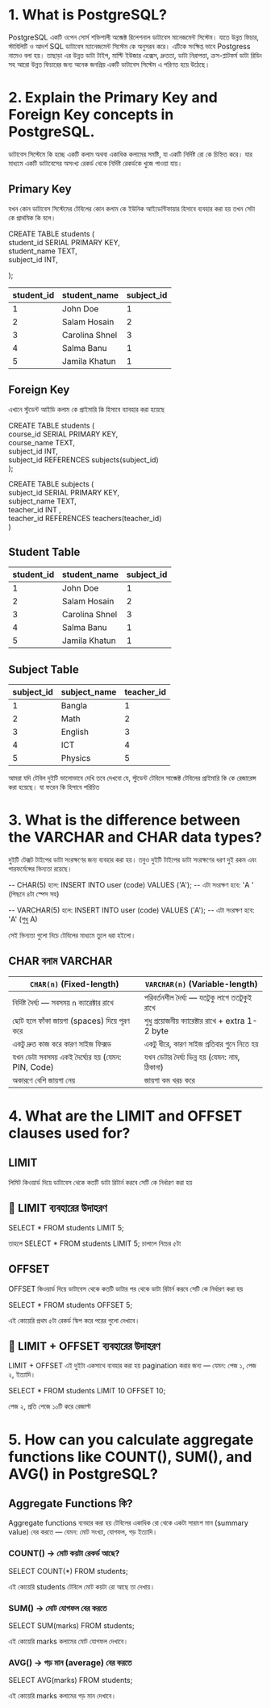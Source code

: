 # 1. What is PostgreSQL?

<p>PostgreSQL একটি ওপেন সোর্স শক্তিশালী অব্জেক্ট রিলেশনাল ডাটাবেস মানেজমেন্ট সিস্টেম। যাতে  উন্নত ফিচার, স্টাবিলিটি ও আদর্শ SQL ডাটাবেস ম্যানেজমেন্ট সিস্টেম কে অনুসরন করে। এটিকে সংক্ষিপ্ত ভাবে Postgress নামেও বলা হয়। তাছাড়া এর উন্নত ডাটা টাইপ, মাল্টি ইউজার এক্সেস, দ্রুততা, ডাটা নিরাপত্তা, ক্রস-প্লাটফর্ম ডাটা রিডিং সহ আরো উন্নত ফিচারের জন্য অনেক জনপ্রিয় একটি ডাটাবেস সিস্টেম এ পরিণত হয়ে উঠেছে। </p>

# 2. Explain the Primary Key and Foreign Key concepts in PostgreSQL.

<p>
ডাটাবেস সিস্টেমে কি হচ্ছে একটি কলাম অথবা একাধিক কলামের সমষ্টি, যা একটি নির্দিষ্ট রো কে চিহ্নিত করে। যার মাধ্যমে একটি ডাটাবেসের অসংখ্য রেকর্ড থেকে নির্দিষ্ট রেকর্ডকে খুজে পাওয়া যায়। 
</p>

## Primary Key

<p>যখন কোন ডাটাবেস সিস্টেমের টেবিলের কোন কলাম কে ইউনিক আইডেন্টিফায়ার হিসাবে ব্যবহার করা হয় তখন সেটা কে প্রাথমিক কি বলে।  </p>

CREATE TABLE students (<br>
student_id SERIAL PRIMARY KEY,<br>
student_name TEXT,<br>
subject_id INT,<br>

);

| student_id | student_name   | subject_id |
| ---------- | -------------- | ---------- |
| 1          | John Doe       | 1          |
| 2          | Salam Hosain   | 2          |
| 3          | Carolina Shnel | 3          |
| 4          | Salma Banu     | 1          |
| 5          | Jamila Khatun  | 1          |

## Foreign Key

<p>এখানে স্টুডেন্ট আইডি কলাম কে প্রাইমারি কি হিসাবে ব্যাবহার করা হয়েছে </p>

CREATE TABLE students (<br>
course_id SERIAL PRIMARY KEY,<br>
course_name TEXT,<br>
subject_id INT, <br>
subject_id REFERENCES subjects(subject_id)<br>
);

CREATE TABLE subjects (<br>
subject_id SERIAL PRIMARY KEY,<br>
subject_name TEXT,<br>
teacher_id INT ,<br>
teacher_id REFERENCES teachers(teacher_id)<br>
)

## Student Table

| student_id | student_name   | subject_id |
| ---------- | -------------- | ---------- |
| 1          | John Doe       | 1          |
| 2          | Salam Hosain   | 2          |
| 3          | Carolina Shnel | 3          |
| 4          | Salma Banu     | 1          |
| 5          | Jamila Khatun  | 1          |

## Subject Table

| subject_id | subject_name | teacher_id |
| ---------- | ------------ | ---------- |
| 1          | Bangla       | 1          |
| 2          | Math         | 2          |
| 3          | English      | 3          |
| 4          | ICT          | 4          |
| 5          | Physics      | 5          |

<p>আমরা যদি টেবিল দুইটি ভালোভাবে দেখি তবে দেখবো যে, স্টুডেন্ট টেবিলে সাব্জেক্ট টেবিলের প্রাইমারি কি কে রেজারেন্স করা হয়েছে। যা ফরেন কি হিসাবে পরিচিত </p>

# 3. What is the difference between the VARCHAR and CHAR data types?

<p>
দুইটি টেক্সট টাইপের ডাটা সংরক্ষণের জন্য ব্যবহার করা হয়। তবুও দুইটি টাইপের ডাটা সংরক্ষণের ধরণ দুই রকম এবং পারফর্মেন্সের ভিন্যতা রয়েছে।</p>

-- CHAR(5) হলে:
INSERT INTO user (code) VALUES ('A');
-- এটা সংরক্ষণ হবে: 'A ' (পিছনে ৪টা স্পেস সহ)

-- VARCHAR(5) হলে:
INSERT INTO user (code) VALUES ('A');
-- এটা সংরক্ষণ হবে: 'A' (শুধু A)

 <p>সেই ভিন্যতা গুলো নিচে টেবিলের মাধ্যমে তুলে ধরা হইলো। </p>

## CHAR বনাম VARCHAR

| `CHAR(n)` (Fixed-length)                          | `VARCHAR(n)` (Variable-length)                   |
| ------------------------------------------------- | ------------------------------------------------ |
| নির্দিষ্ট দৈর্ঘ্য — সবসময় `n` ক্যারেক্টার রাখে    | পরিবর্তনশীল দৈর্ঘ্য — যতটুকু লাগে ততটুকুই রাখে   |
| ছোট হলে ফাঁকা জায়গা (spaces) দিয়ে পূরণ করে        | শুধু প্রয়োজনীয় ক্যারেক্টার রাখে + extra 1-2 byte |
| একটু দ্রুত কাজ করে কারণ সাইজ ফিক্সড               | একটু ধীরে, কারণ সাইজ প্রতিবার গুনে নিতে হয়       |
| যখন ডেটা সবসময় একই দৈর্ঘ্যের হয় (যেমন: PIN, Code) | যখন ডেটার দৈর্ঘ্য ভিন্ন হয় (যেমন: নাম, ঠিকানা)   |
| অকারণে বেশি জায়গা নেয়                             | জায়গা কম খরচ করে                                 |

# 4. What are the LIMIT and OFFSET clauses used for?

## LIMIT

<p>লিমিট কিওয়ার্ড দিয়ে ডাটাবেস থেকে কতটি ডাটা রিটার্ন করবে সেটি কে নির্ধারণ করা হয়</p>

## 📘 LIMIT ব্যবহারের উদাহরণ

SELECT \* FROM students
LIMIT 5;

<p>তাহলে SELECT * FROM students LIMIT 5; চালালে নিচের ৫টা </p>

## OFFSET

<p>OFFSET কিওয়ার্ড দিয়ে ডাটাবেস থেকে কতটি ডাটার পর থেকে ডাটা রিটার্ন করবে সেটি কে নির্ধারণ করা হয়</p>

SELECT \* FROM students
OFFSET 5;

<p>এই কোয়েরি প্রথম ৫টা রেকর্ড স্কিপ করে পরের গুলো দেখাবে।</p>

## 📘 LIMIT + OFFSET ব্যবহারের উদাহরণ

<p> LIMIT + OFFSET এই দুইটা একসাথে ব্যবহার করা হয় pagination করার জন্য — যেমন: পেজ ১, পেজ ২, ইত্যাদি।</p>

SELECT \* FROM students
LIMIT 10 OFFSET 10;

<p>পেজ ২, প্রতি পেজে ১০টি করে রেজাল্ট</p>

# 5. How can you calculate aggregate functions like COUNT(), SUM(), and AVG() in PostgreSQL?

## Aggregate Functions কি?

Aggregate functions ব্যবহার করা হয় টেবিলের একাধিক রো থেকে একটা সারাংশ মান (summary value) বের করতে — যেমন: মোট সংখ্যা, যোগফল, গড় ইত্যাদি।

### COUNT() → মোট কয়টা রেকর্ড আছে?

SELECT COUNT(\*) FROM students;

<p>এই কোয়েরি students টেবিলে মোট কয়টা রো আছে তা দেখায়।</p>

### SUM() → মোট যোগফল বের করতে

SELECT SUM(marks) FROM students;

<p>এই কোয়েরি marks কলামের মোট যোগফল দেখাবে।</p>

### AVG() → গড় মান (average) বের করতে

SELECT AVG(marks) FROM students;

<p> এই কোয়েরি marks কলামের গড় মান দেখাবে।</p>
